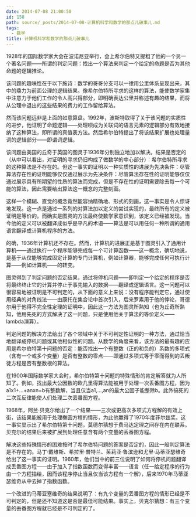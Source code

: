 ```yaml
---
date: 2014-07-08 21:00:50
id: 158
path: source/_posts/2014-07-08-计算机科学和数学的那点儿破事儿.md
tags:
  - 数学
title: 计算机科学和数学的那点儿破事儿
---
```


1928年的国际数学家大会在波诺尼亚举行，会上希尔伯特又提粗了他的一个另一个著名问题——所谓的判定问题：找出一个算法来判定一个给定的命题是否为其他命题的逻辑推论。

该问题的趣味性在于以下施诗：数学的哥哥分支可以一律用公里体系呈现出来，其中的鼎力为前面公理的逻辑结果。像希尔伯特所寻求的这样的算法，能使数学家集中注意力于他们工作的令人高兴得部分，即明确表达公里并称述有趣的结果，而将从公理中退出的这些结果的费力的工作留给算法。

然而该问题远非是上面的如意算盘。1992年，波斯特取得了关于该问题的实质性的进步，他证明了命题逻辑——处理呗成为关联词的语言元素的逻辑部分有效地接纳了这种算法，即所谓的真值表方法。然后希尔伯特提出了将该结果扩展也处理量词的逻辑部分——即谓词逻辑。

<!-- more -->

该问题由美国的丘奇于英国的图灵于1936年分别独立地加以解决。结果是否定的（从中可以看出，对证明的寻求仍旧构成了做数学的中心部分）：希尔伯特所寻求的这种算法是不存在的。但这一事实的证明以一种实质性的进展为先决条件：尽管算法存在性的证明能够仅仅通过展示为先决条件：尽管算法存在性的证明能够仅仅通过展示具有所期望的性质的算法而完成，但是不存在性的证明需要除去每一个可能的算法，因此需要给出算法这一概念的完整刻画。

这样一个模糊、直觉的概念竟然能容纳精确地、形式的刻画，这一事实是令人惊讶地发现。这一点是通过一系列的对算法加以定义的尝试实现的，最终所有的定义被证明是等价的。而确实是图灵的方法最终使数学家意识到，该定义已经被发现。当今他的定义可以被翻译成似乎是平凡的术语——算法是可以用任何一种所谓的通用语言翻译成计算机程序的方法。

的确，1936年计算机还不存在。然而，计算机的进展正是基于图灵引入了通用计算机——通过执行一个程序能够完成每一个可计算函数——这一概念，确切地说，是基于从仅能够完成固定计算的专门计算机，例如计算器，能够完成任何可执行计算——例如计算机——的转变。

图灵得到了判定问题的否定结果，通过将停机问题——即判定一个给定的程序是否将最终终止它的计算并停止于事先输入的数据——翻译成逻辑语言。这一问题可以很容易地被证明是不可判定的，从下面的意义上来说：没有程序能判定它，通过使用经典的对角线法——由康托在集合论中首次引入，后来罗素用于他的悖论，哥德尔用于他得不完全性定理的证明中，因此这一方法为图灵所熟知（也为丘奇所熟知，他用先死的方式解决了这一问题，只是使用他关于算法的等价定义——lambda演算）。

判定问题的解决方法给出了各个领域中关于不可判定性证明的一种方法，通过恰当地翻译成停机问题或其他相似性的问题。从数学的角度来看，该方法的最有趣的应用是希尔伯特第十问题的否定：能否找出一个有整数（正的和负的）系数的多项式（含有一个或多个变量）是否有整数的零点——即通过多项式等于零而得到的丢叛徒方程是否有整数根的算法。

在1900年国际数学家大会时，希尔伯特第十问题的特殊情形的肯定解答就为人所知了。例如，找出最大公因数的欧几里得算法能被用于处理一次丢番图方程，因为a1x1+...+anxn=b有整数解，当且仅当a1,…,an的最大公因子能整除b。此外搞死的二次互反律能使人们处理二次丢番图方程。

1968年，阿兰·贝克尔给出了一个结果——三次或更高次多项式方程解的有效上街，该结果能被用于处理椭圆方程的情形，为此他赢得了1970年度菲尔兹奖。这一事实显示出了希尔伯特第十问题，莫德尔猜想于费马达定理之间存在内在联系。贝克尔的结果后来被扩展到处理任意含有两个变量的丢番图方程。

解决这些特殊情形的困难按时了希尔伯特问题的答案是否定的，因此一般判定算法是不存在的。马丁·戴维斯、希拉里·普特兰、茱莉亚·鲁滨逊和尤里·马蒂亚瑟维奇给出了这一事实的证明。1960年，他们当中的前三位说明了如何将停机问题翻译成丢番图方程——由于加入了指数函数而变得丰富——语言（任一给定程序的行为由一个方程描绘，因而该程序停止当且仅当该方程有一个解），后来1970年马蒂亚瑟维奇从中去掉了指数函数。

一个改进的马蒂亚塞维奇的结果说明了：有九个变量的丢番图方程的情形已经是不可判定的，但是还不知道这是否是最佳可能结果。事实上，贝克尔猜想：有三个变量的丢番图方程就已经是不可判定的了。
